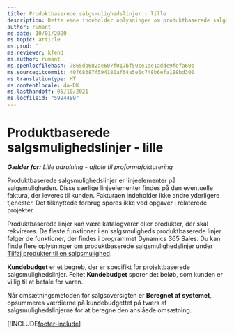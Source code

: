 ```yaml
---
title: Produktbaserede salgsmulighedslinjer - lille
description: Dette emne indeholder oplysninger om produktbaserede salgsmulighedslinjeelementer i Project Operations.
author: rumant
ms.date: 10/01/2020
ms.topic: article
ms.prod: ''
ms.reviewer: kfend
ms.author: rumant
ms.openlocfilehash: 7865da682ae607f017bf59ce1ae1addc9fefa60b
ms.sourcegitcommit: 40f68387f594180af64a5e5c748b6efa188bd300
ms.translationtype: HT
ms.contentlocale: da-DK
ms.lasthandoff: 05/10/2021
ms.locfileid: "5994489"
---
```

# <a name="product-based-opportunity-lines---lite"></a>Produktbaserede salgsmulighedslinjer - lille

_**Gælder for:** Lille udrulning - aftale til proformafakturering_

Produktbaserede salgsmulighedslinjer er linjeelementer på salgsmuligheden. Disse særlige linjeelementer findes på den eventuelle faktura, der leveres til kunden. Fakturaen indeholder ikke andre yderligere tjenester. Det tilknyttede forbrug spores ikke ved opgaver i relaterede projekter.

Produktbaserede linjer kan være katalogvarer eller produkter, der skal rekvireres. De fleste funktioner i en salgsmuligheds produktbaserede linjer følger de funktioner, der findes i programmet Dynamics 365 Sales. Du kan finde flere oplysninger om produktbaserede salgsmulighedslinjer under [Tilføj produkter til en salgsmulighed](/dynamics365/sales-enterprise/add-products-opportunity).

**Kundebudget** er et begreb, der er specifikt for projektbaserede salgsmulighedslinjer. Feltet **Kundebudget** sporer det beløb, som kunden er villig til at betale for varen.

Når omsætningsmetoden for salgsoversigten er **Beregnet af systemet**, opsummeres værdierne på kundebudgettet på tværs af salgsmulighedslinjerne for at beregne den anslåede omsætning. 



[!INCLUDE[footer-include](../../includes/footer-banner.md)]
